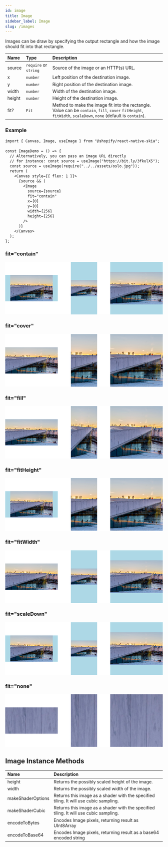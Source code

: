 ```yaml
---
id: image
title: Image
sidebar_label: Image
slug: /images
---
```


Images can be draw by specifying the output rectangle and how the image should fit into that rectangle.

| Name   | Type                  | Description                                                                                                                                                   |
| :----- | :-------------------- | :------------------------------------------------------------------------------------------------------------------------------------------------------------ |
| source | `require` or `string` | Source of the image or an HTTP(s) URL.                                                                                                                        |
| x      | `number`              | Left position of the destination image.                                                                                                                       |
| y      | `number`              | Right position of the destination image.                                                                                                                      |
| width  | `number`              | Width of the destination image.                                                                                                                               |
| height | `number`              | Height of the destination image.                                                                                                                              |
| fit?   | `Fit`                 | Method to make the image fit into the rectangle. Value can be `contain`, `fill`, `cover` `fitHeight`, `fitWidth`, `scaleDown`, `none` (default is `contain`). |

### Example

```tsx twoslash
import { Canvas, Image, useImage } from "@shopify/react-native-skia";

const ImageDemo = () => {
  // Alternatively, you can pass an image URL directly
  // for instance: const source = useImage("https://bit.ly/3fkulX5");
  const source = useImage(require("../../assets/oslo.jpg"));
  return (
    <Canvas style={{ flex: 1 }}>
      {source && (
        <Image
          source={source}
          fit="contain"
          x={0}
          y={0}
          width={256}
          height={256}
        />
      )}
    </Canvas>
  );
};
```

### fit="contain"

![fit="contain"](assets/images/contain.png)

### fit="cover"

![fit="cover"](assets/images/cover.png)

### fit="fill"

![fit="fill"](assets/images/fill.png)

### fit="fitHeight"

![fit="fitHeight"](assets/images/fitHeight.png)

### fit="fitWidth"

![fit="fitWidth"](assets/images/fitWidth.png)

### fit="scaleDown"

![fit="fitWidth"](assets/images/scaleDown.png)

### fit="none"

![fit="none"](assets/images/none.png)

## Image Instance Methods

| Name              | Description                                                                           |
| :---------------- | :------------------------------------------------------------------------------------ |
| height            | Returns the possibly scaled height of the image.                                      |
| width             | Returns the possibly scaled width of the image.                                       |
| makeShaderOptions | Returns this image as a shader with the specified tiling. It will use cubic sampling. |
| makeShaderCubic   | Returns this image as a shader with the specified tiling. It will use cubic sampling. |
| encodeToBytes     | Encodes Image pixels, returning result as UInt8Array                                  |
| encodeToBase64    | Encodes Image pixels, returning result as a base64 encoded string                     |
